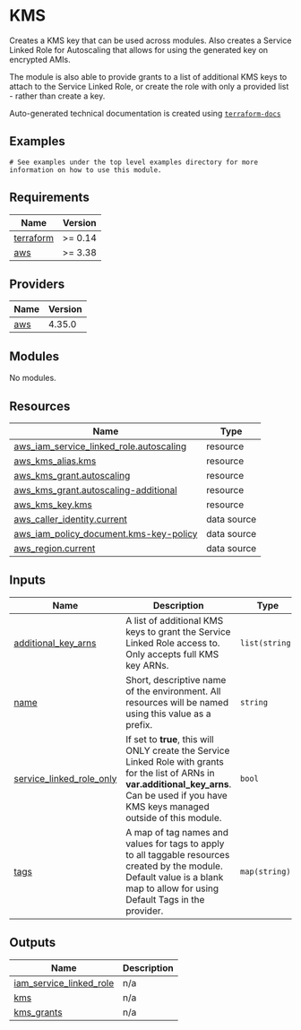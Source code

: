 # KMS

Creates a KMS key that can be used across modules. Also creates a Service Linked Role for Autoscaling that allows for using the generated key on encrypted AMIs.

The module is also able to provide grants to a list of additional KMS keys to attach to the Service Linked Role, or create the role with only a provided list - rather than create a key.

<!-- BEGINNING OF PRE-COMMIT-TERRAFORM DOCS HOOK -->

Auto-generated technical documentation is created using [`terraform-docs`](https://terraform-docs.io/)
## Examples

```hcl
# See examples under the top level examples directory for more information on how to use this module.
```

## Requirements

| Name | Version |
|------|---------|
| <a name="requirement_terraform"></a> [terraform](#requirement\_terraform) | >= 0.14 |
| <a name="requirement_aws"></a> [aws](#requirement\_aws) | >= 3.38 |

## Providers

| Name | Version |
|------|---------|
| <a name="provider_aws"></a> [aws](#provider\_aws) | 4.35.0 |

## Modules

No modules.

## Resources

| Name | Type |
|------|------|
| [aws_iam_service_linked_role.autoscaling](https://registry.terraform.io/providers/hashicorp/aws/latest/docs/resources/iam_service_linked_role) | resource |
| [aws_kms_alias.kms](https://registry.terraform.io/providers/hashicorp/aws/latest/docs/resources/kms_alias) | resource |
| [aws_kms_grant.autoscaling](https://registry.terraform.io/providers/hashicorp/aws/latest/docs/resources/kms_grant) | resource |
| [aws_kms_grant.autoscaling-additional](https://registry.terraform.io/providers/hashicorp/aws/latest/docs/resources/kms_grant) | resource |
| [aws_kms_key.kms](https://registry.terraform.io/providers/hashicorp/aws/latest/docs/resources/kms_key) | resource |
| [aws_caller_identity.current](https://registry.terraform.io/providers/hashicorp/aws/latest/docs/data-sources/caller_identity) | data source |
| [aws_iam_policy_document.kms-key-policy](https://registry.terraform.io/providers/hashicorp/aws/latest/docs/data-sources/iam_policy_document) | data source |
| [aws_region.current](https://registry.terraform.io/providers/hashicorp/aws/latest/docs/data-sources/region) | data source |

## Inputs

| Name | Description | Type | Default | Required |
|------|-------------|------|---------|:--------:|
| <a name="input_additional_key_arns"></a> [additional\_key\_arns](#input\_additional\_key\_arns) | A list of additional KMS keys to grant the Service Linked Role access to. Only accepts full KMS key ARNs. | `list(string)` | `null` | no |
| <a name="input_name"></a> [name](#input\_name) | Short, descriptive name of the environment. All resources will be named using this value as a prefix. | `string` | n/a | yes |
| <a name="input_service_linked_role_only"></a> [service\_linked\_role\_only](#input\_service\_linked\_role\_only) | If set to **true**, this will ONLY create the Service Linked Role with grants for the list of ARNs in **var.additional\_key\_arns**. Can be used if you have KMS keys managed outside of this module. | `bool` | `false` | no |
| <a name="input_tags"></a> [tags](#input\_tags) | A map of tag names and values for tags to apply to all taggable resources created by the module. Default value is a blank map to allow for using Default Tags in the provider. | `map(string)` | `{}` | no |

## Outputs

| Name | Description |
|------|-------------|
| <a name="output_iam_service_linked_role"></a> [iam\_service\_linked\_role](#output\_iam\_service\_linked\_role) | n/a |
| <a name="output_kms"></a> [kms](#output\_kms) | n/a |
| <a name="output_kms_grants"></a> [kms\_grants](#output\_kms\_grants) | n/a |


<!-- END OF PRE-COMMIT-TERRAFORM DOCS HOOK -->
